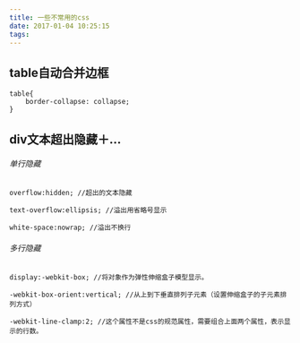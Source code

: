 ```yaml
---
title: 一些不常用的css
date: 2017-01-04 10:25:15
tags:
---
```


## table自动合并边框

	table{
		border-collapse: collapse;
	}
##  div文本超出隐藏＋...
###### 单行隐藏
	overflow:hidden; //超出的文本隐藏

	text-overflow:ellipsis; //溢出用省略号显示

	white-space:nowrap; //溢出不换行
###### 多行隐藏
	display:-webkit-box; //将对象作为弹性伸缩盒子模型显示。

	-webkit-box-orient:vertical; //从上到下垂直排列子元素（设置伸缩盒子的子元素排列方式）

	-webkit-line-clamp:2; //这个属性不是css的规范属性，需要组合上面两个属性，表示显示的行数。
	
	